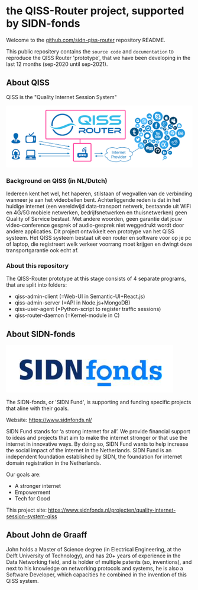 # the QISS-Router project, supported by SIDN-fonds

Welcome to the [github.com/sidn-qiss-router](https://github.com/jdg71nl/sidn-qiss-router) repository README.

This public repositery contains the `source code` and `documentation` to reproduce the QISS Router 'prototype', that we have been developing in the last 12 months (sep-2020 until sep-2021).

## About QISS

QISS is the "Quality Internet Session System"

![QISS-Router-Concept](./img/d200622-QISS-Router-Concept-v1.0-2048x678.png)

### Background on QISS (in NL/Dutch)

Iedereen kent het wel, het haperen, stilstaan of wegvallen van de verbinding wanneer je aan het videobellen bent. Achterliggende reden is dat in het huidige internet (een wereldwijd data-transport netwerk, bestaande uit WiFi en 4G/5G mobiele netwerken, bedrijfsnetwerken en thuisnetwerken) geen Quality of Service bestaat. Met andere woorden, geen garantie dat jouw video-conference gesprek of audio-gesprek niet weggedrukt wordt door andere applicaties. Dit project ontwikkelt een prototype van het QISS systeem. Het QISS systeem bestaat uit een router en software voor op je pc of laptop, die registreert welk verkeer voorrang moet krijgen en dwingt deze transportgarantie ook echt af. 

### About this repository

The QISS-Router prototype at this stage consists of 4 separate programs, that are split into folders:

- qiss-admin-client   (=Web-UI in Semantic-UI+React.js)
- qiss-admin-server   (=API in Node.js+MongoDB)
- qiss-user-agent     (=Python-script to register traffic sessions)
- qiss-router-daemon  (=Kernel-module in C)

## About SIDN-fonds

![SIDN-fonds-logo](./img/sidn-fonds-logo.png)

The SIDN-fonds, or 'SIDN Fund', is supporting and funding specific projects that aline with their goals.

Website: https://www.sidnfonds.nl/

SIDN Fund stands for ‘a strong internet for all’. We provide financial support to ideas and projects that aim to make the internet stronger or that use the internet in innovative ways. By doing so, SIDN Fund wants to help increase the social impact of the internet in the Netherlands. SIDN Fund is an independent foundation established by SIDN, the foundation for internet domain registration in the Netherlands. 

Our goals are: 

- A stronger internet
- Empowerment
- Tech for Good

This project site: https://www.sidnfonds.nl/projecten/quality-internet-session-system-qiss

## About John de Graaff

John holds a Master of Science degree (in Electrical Engineering, at the Delft University of Technology), and has 20+ years of experience in the Data Networking field, and is holder of multiple patents (so, inventions), and next to his knowledge on networking protocols and systems, he is also a Software Developer, which capacities he combined in the invention of this QISS system.

